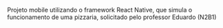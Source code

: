 Projeto mobile utilizando o framework React Native, que simula o funcionamento de uma pizzaria, solicitado pelo professor Eduardo (N2B1)
